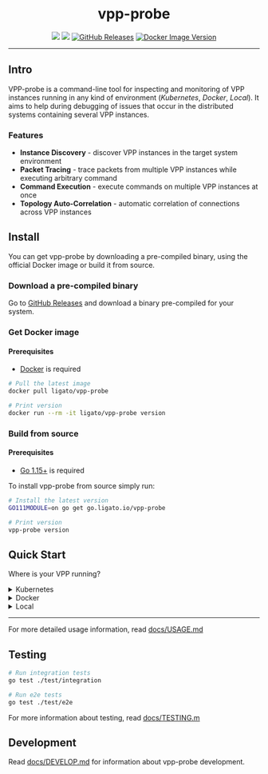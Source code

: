 <h1 align="center">vpp-probe</h1>
<p align="center">
    <a href="https://github.com/ligato/vpp-probe/actions/workflows/ci.yml"><img src="https://github.com/ligato/vpp-probe/actions/workflows/ci.yml/badge.svg"></a> <a href="https://github.com/ligato/vpp-probe/actions/workflows/release.yml"><img src="https://github.com/ligato/vpp-probe/actions/workflows/release.yml/badge.svg"></a> <a href="https://github.com/ligato/vpp-probe/releases"><img alt="GitHub Releases" src="https://img.shields.io/github/v/release/ligato/vpp-probe?include_prereleases&logo=github&logoColor=white&label=latest%20version"></a> <a href="https://cloud.docker.com/u/ligato/repository/docker/ligato/vpp-probe"><img alt="Docker Image Version" src="https://img.shields.io/docker/pulls/ligato/vpp-probe?logo=docker&logoColor=white"></a>
</p>

---

## Intro

VPP-probe is a command-line tool for inspecting and monitoring of VPP instances running in any kind of environment (_Kubernetes_, _Docker_, _Local_). It aims to help during debugging of issues that occur in the distributed systems containing several VPP instances.

### Features

- **Instance Discovery** - discover VPP instances in the target system environment
- **Packet Tracing** - trace packets from multiple VPP instances while executing arbitrary command 
- **Command Execution** - execute commands on multiple VPP instances at once 
- **Topology Auto-Correlation** - automatic correlation of connections across VPP instances

## Install

You can get vpp-probe by downloading a pre-compiled binary, using the official Docker image or build it from source.

### Download a pre-compiled binary

Go to [GitHub Releases](https://github.com/ligato/vpp-probe/releases) and download a binary pre-compiled for your system.

### Get Docker image

#### Prerequisites

- [Docker](https://docs.docker.com/get-docker/) is required

```sh
# Pull the latest image
docker pull ligato/vpp-probe

# Print version
docker run --rm -it ligato/vpp-probe version
```

### Build from source

#### Prerequisites

- [Go 1.15+](https://golang.org/doc/install) is required

To install vpp-probe from source simply run:

```sh
# Install the latest version
GO111MODULE=on go get go.ligato.io/vpp-probe

# Print version
vpp-probe version
```

## Quick Start

Where is your VPP running?

<details>

<summary>Kubernetes</summary>

Basic commands for VPP running in a Kubernetes pod

```sh
# Discover VPP instances in a cluster
vpp-probe --env=kube discover

# Execute a command on all VPP instances
vpp-probe --env=kube exec -- "vppctl show counters"

# Trace packets on all VPP instances for the duration of ping command
vpp-probe --env=kube trace "kubectl exec -it mypod -- ping -c 1 10.10.1.1"
```

Specify target cluster(s) (kubeconfig/context)

```sh
# Run on different cluster by providing custom kubeconfig and/or context
vpp-probe --kubeconfig="my.kubeconfig" <command>
vpp-probe --kubecontext="kind-2"       <command>

# Run on multiple clusters by adding another kubeconfig/context separated by comma
vpp-probe --kubeconfig="kubeconfig1,kubeconfig2" <command>
vpp-probe --kubecontext="kind-2,kind-3"          <command>
```

When running vpp-probe from Docker image

```sh
# Run from Docker image
docker run -it --net=host --volume "$HOME/.kube/config:/.kube/config" ligato/vpp-probe --env=kube <command>
```

</details>

<details>

<summary>Docker</summary>

Basic commands for VPP running in a Docker container

```sh
# Discover VPP instances in Docker
vpp-probe --env=docker discover

# Execute a command on all VPP instances
vpp-probe --env=docker exec -- "vppctl show counters"

# Trace packets on all VPP instances for the duration of ping command
vpp-probe --env=docker trace "docker exec -it mycontainer ping -c 1 172.17.0.3"
```

Specify a different Docker daemon

```sh
# Run on different docker host
vpp-probe --dockerhost="/var/run/docker2.sock" <command>
```

When running vpp-probe from Docker image

```sh
# Run from Docker image
docker run -it --net=host --volume "/var/run/docker.sock:/var/run/docker.sock" ligato/vpp-probe --env=docker <command>
```

</details>

<details>

<summary>Local</summary>

Basic commands for VPP running locally

```sh
# Discover VPP instances running as local process
vpp-probe --env=local discover

# Execute a command on all VPP instances
vpp-probe --env=local exec -- "vppctl show counters"

# Trace packets on all VPP instances for the duration of ping command
vpp-probe --env=local trace "ping -c 1 192.168.1.1"
```

When running vpp-probe from Docker image

```sh
# Run from Docker image
docker run -it --net=host --pid=host --volume "/run/vpp:/run/vpp" ligato/vpp-probe --env=local <command>
```

</details>

---

For more detailed usage information, read [docs/USAGE.md](docs/USAGE.md)

## Testing

```sh
# Run integration tests
go test ./test/integration

# Run e2e tests
go test ./test/e2e
```

For more information about testing, read [docs/TESTING.m](docs/TESTING.md)

## Development

Read [docs/DEVELOP.md](docs/DEVELOP.md) for information about vpp-probe development.
